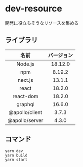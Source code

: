 # dev-resource

開発に役立ちそうなリソースを集める

## ライブラリ

|      名前      | バージョン |
| :------------: | :--------: |
|    Node.js     |  18.12.0   |
|      npm       |   8.19.2   |
|    next.js     |   13.1.1   |
|     react      |   18.2.0   |
|   react-dom    |   18.2.0   |
|    graphql     |   16.6.0   |
| @apollo/client |   3.7.3    |
| @apollo/server |   4.3.0    |

## コマンド

```shell
yarn dev
yarn build
yarn start
```
